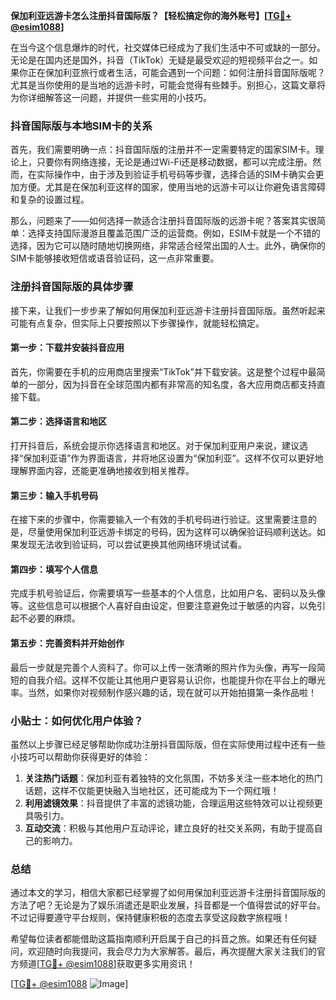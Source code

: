 **保加利亚远游卡怎么注册抖音国际版？【轻松搞定你的海外账号】[[TG💪+ @esim1088](https://t.me/s/esim1088)]**

在当今这个信息爆炸的时代，社交媒体已经成为了我们生活中不可或缺的一部分。无论是在国内还是国外，抖音（TikTok）无疑是最受欢迎的短视频平台之一。如果你正在保加利亚旅行或者生活，可能会遇到一个问题：如何注册抖音国际版呢？尤其是当你使用的是当地的远游卡时，可能会觉得有些棘手。别担心，这篇文章将为你详细解答这一问题，并提供一些实用的小技巧。

### 抖音国际版与本地SIM卡的关系

首先，我们需要明确一点：抖音国际版的注册并不一定需要特定的国家SIM卡。理论上，只要你有网络连接，无论是通过Wi-Fi还是移动数据，都可以完成注册。然而，在实际操作中，由于涉及到验证手机号码等步骤，选择合适的SIM卡确实会更加方便。尤其是在保加利亚这样的国家，使用当地的远游卡可以让你避免语言障碍和复杂的设置过程。

那么，问题来了——如何选择一款适合注册抖音国际版的远游卡呢？答案其实很简单：选择支持国际漫游且覆盖范围广泛的运营商。例如，ESIM卡就是一个不错的选择，因为它可以随时随地切换网络，非常适合经常出国的人士。此外，确保你的SIM卡能够接收短信或语音验证码，这一点非常重要。

### 注册抖音国际版的具体步骤

接下来，让我们一步步来了解如何用保加利亚远游卡注册抖音国际版。虽然听起来可能有点复杂，但实际上只要按照以下步骤操作，就能轻松搞定。

#### 第一步：下载并安装抖音应用
首先，你需要在手机的应用商店里搜索“TikTok”并下载安装。这是整个过程中最简单的一部分，因为抖音在全球范围内都有非常高的知名度，各大应用商店都支持直接下载。

#### 第二步：选择语言和地区
打开抖音后，系统会提示你选择语言和地区。对于保加利亚用户来说，建议选择“保加利亚语”作为界面语言，并将地区设置为“保加利亚”。这样不仅可以更好地理解界面内容，还能更准确地接收到相关推荐。

#### 第三步：输入手机号码
在接下来的步骤中，你需要输入一个有效的手机号码进行验证。这里需要注意的是，尽量使用保加利亚远游卡绑定的号码，因为这样可以确保验证码顺利送达。如果发现无法收到验证码，可以尝试更换其他网络环境试试看。

#### 第四步：填写个人信息
完成手机号验证后，你需要填写一些基本的个人信息，比如用户名、密码以及头像等。这些信息可以根据个人喜好自由设定，但要注意避免过于敏感的内容，以免引起不必要的麻烦。

#### 第五步：完善资料并开始创作
最后一步就是完善个人资料了。你可以上传一张清晰的照片作为头像，再写一段简短的自我介绍。这样不仅能让其他用户更容易认识你，也能提升你在平台上的曝光率。当然，如果你对视频制作感兴趣的话，现在就可以开始拍摄第一条作品啦！

### 小贴士：如何优化用户体验？

虽然以上步骤已经足够帮助你成功注册抖音国际版，但在实际使用过程中还有一些小技巧可以帮助你获得更好的体验：

1. **关注热门话题**：保加利亚有着独特的文化氛围，不妨多关注一些本地化的热门话题，这样不仅能更快融入当地社区，还可能成为下一个网红哦！
2. **利用滤镜效果**：抖音提供了丰富的滤镜功能，合理运用这些特效可以让视频更具吸引力。
3. **互动交流**：积极与其他用户互动评论，建立良好的社交关系网，有助于提高自己的影响力。

### 总结

通过本文的学习，相信大家都已经掌握了如何用保加利亚远游卡注册抖音国际版的方法了吧？无论是为了娱乐消遣还是职业发展，抖音都是一个值得尝试的好平台。不过记得要遵守平台规则，保持健康积极的态度去享受这段数字旅程哦！

希望每位读者都能借助这篇指南顺利开启属于自己的抖音之旅。如果还有任何疑问，欢迎随时向我提问，我会尽力为大家解答。最后，再次提醒大家关注我们的官方频道[[TG💪+ @esim1088](https://t.me/s/esim1088)]获取更多实用资讯！

[[TG💪+ @esim1088](https://t.me/s/esim1088) ![Image](https://i.postimg.cc/4NQfJmqS/Snipaste-2025-05-13-00-14-12.png)]
